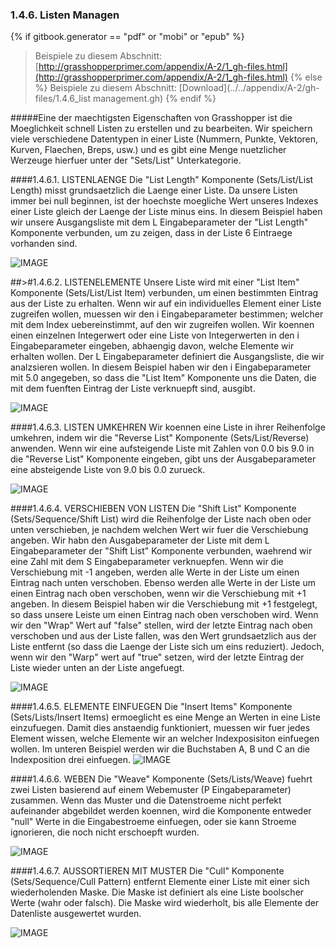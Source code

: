 ### 1.4.6. Listen Managen
{% if gitbook.generator == "pdf" or "mobi" or "epub" %}
>Beispiele zu diesem Abschnitt: [http://grasshopperprimer.com/appendix/A-2/1_gh-files.html](http://grasshopperprimer.com/appendix/A-2/1_gh-files.html)
{% else %}
>Beispiele zu diesem Abschnitt: [Download](../../appendix/A-2/gh-files/1.4.6_list management.gh)
{% endif %}

#####Eine der maechtigsten Eigenschaften von Grasshopper ist die Moeglichkeit schnell Listen zu erstellen und zu bearbeiten. Wir speichern viele verschiedene Datentypen in einer Liste (Nummern, Punkte, Vektoren, Kurven, Flaechen, Breps, usw.) und es gibt eine Menge nuetzlicher Werzeuge hierfuer unter der "Sets/List" Unterkategorie.

####1.4.6.1. LISTENLAENGE
Die "List Length" Komponente (Sets/List/List Length) misst grundsaetzlich die Laenge einer Liste. Da unsere Listen immer bei null beginnen, ist der hoechste moegliche Wert unseres Indexes einer Liste gleich der Laenge der Liste minus eins. In diesem Beispiel haben wir unsere Ausgangsliste mit dem L Eingabeparameter der "List Length" Komponente verbunden, um zu zeigen, dass in der Liste 6 Eintraege vorhanden sind.

![IMAGE](images/1-4-6/1-4-6_001-list-length.png)

##>#1.4.6.2. LISTENELEMENTE
Unsere Liste wird mit einer "List Item" Komponente (Sets/List/List Item) verbunden, um einen bestimmten Eintrag aus der Liste zu erhalten. Wenn wir auf ein individuelles Element einer Liste zugreifen wollen, muessen wir den i Eingabeparameter bestimmen; welcher mit dem Index uebereinstimmt, auf den wir zugreifen wollen. Wir koennen einen einzelnen Integerwert oder eine Liste von Integerwerten in den i Eingabeparameter eingeben, abhaengig davon, welche Elemente wir erhalten wollen. Der L Eingabeparameter definiert die Ausgangsliste, die wir analzsieren wollen. In diesem Beispiel haben wir den i Eingabeparameter mit 5.0 angegeben, so dass die "List Item" Komponente uns die Daten, die mit dem fuenften Eintrag der Liste verknuepft sind, ausgibt.

![IMAGE](images/1-4-6/1-4-6_002-list-item.png)

####1.4.6.3. LISTEN UMKEHREN
Wir koennen eine Liste in ihrer Reihenfolge umkehren, indem wir die "Reverse List" Komponente (Sets/List/Reverse) anwenden. Wenn wir eine aufsteigende Liste mit Zahlen von 0.0 bis 9.0 in die "Reverse List" Komponente eingeben, gibt uns der Ausgabeparameter eine absteigende Liste von 9.0 bis 0.0 zurueck.

![IMAGE](images/1-4-6/1-4-6_003-reverse-list.png)

####1.4.6.4. VERSCHIEBEN VON LISTEN
Die "Shift List" Komponente (Sets/Sequence/Shift List) wird die Reihenfolge der Liste nach oben oder unten verschieben, je nachdem welchen Wert wir fuer die Verschiebung angeben. Wir habn den Ausgabeparameter der Liste mit dem L Eingabeparameter der "Shift List" Komponente verbunden, waehrend wir eine Zahl mit dem S Eingabeparameter verknuepfen. Wenn wir die Verschiebung mit -1 angeben, werden alle Werte in der Liste um einen Eintrag nach unten verschoben. Ebenso werden alle Werte in der Liste um einen Eintrag nach oben verschoben, wenn wir die Verschiebung mit +1 angeben. In diesem Beispiel haben wir die Verschiebung mit +1 festgelegt, so dass unsere Leiste um einen Eintrag nach oben verschoben wird. Wenn wir den "Wrap" Wert auf "false" stellen, wird der letzte Eintrag nach oben verschoben und aus der Liste fallen, was den Wert grundsaetzlich aus der Liste entfernt (so dass die Laenge der Liste sich um eins reduziert). Jedoch, wenn wir den "Warp" wert auf "true" setzen, wird der letzte Eintrag der Liste wieder unten an der Liste angefuegt.

![IMAGE](images/1-4-6/1-4-6_004-shift-list.png)

####1.4.6.5. ELEMENTE EINFUEGEN
Die "Insert Items" Komponente (Sets/Lists/Insert Items) ermoeglicht es eine Menge an Werten in eine Liste einzufuegen. Damit dies anstaendig funktioniert, muessen wir fuer jedes Element wissen, welche Elemente wir an welcher Indexposisiton einfuegen wollen. Im unteren Beispiel werden wir die Buchstaben A, B und C an die Indexposition drei einfuegen.
![IMAGE](images/1-4-6/1-4-6_005-insert-item.png)

####1.4.6.6. WEBEN
Die "Weave" Komponente (Sets/Lists/Weave) fuehrt zwei Listen basierend auf einem Webemuster (P Eingabeparameter) zusammen. Wenn das Muster und die Datenstroeme nicht perfekt aufeinander abgebildet werden koennen, wird die Komponente entweder "null" Werte in die Eingabestroeme einfuegen, oder sie kann Stroeme ignorieren, die noch nicht erschoepft wurden.

![IMAGE](images/1-4-6/1-4-6_006-weave.png)

####1.4.6.7. AUSSORTIEREN MIT MUSTER
Die "Cull" Komponente (Sets/Sequence/Cull Pattern) entfernt Elemente einer Liste mit einer sich wiederholenden Maske. Die Maske ist definiert als eine Liste boolscher Werte (wahr oder falsch). Die Maske wird wiederholt, bis alle Elemente der Datenliste ausgewertet wurden.

![IMAGE](images/1-4-6/1-4-6_007-cull-pattern.png)

